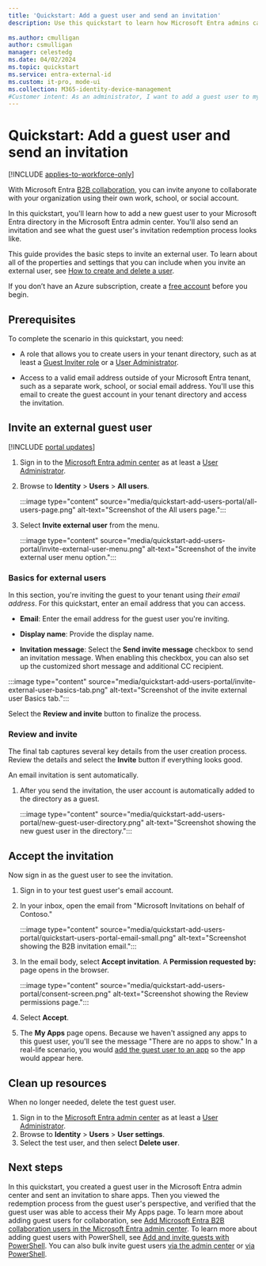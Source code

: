 ```yaml
---
title: 'Quickstart: Add a guest user and send an invitation'
description: Use this quickstart to learn how Microsoft Entra admins can add B2B guest users in the Microsoft Entra admin center and walk through the B2B invitation workflow.
 
ms.author: cmulligan
author: csmulligan
manager: celestedg
ms.date: 04/02/2024
ms.topic: quickstart
ms.service: entra-external-id
ms.custom: it-pro, mode-ui
ms.collection: M365-identity-device-management
#Customer intent: As an administrator, I want to add a guest user to my Microsoft Entra directory and send them an invitation, so that they can collaborate with my organization using their own work, school, or social account.
---
```


# Quickstart: Add a guest user and send an invitation

[!INCLUDE [applies-to-workforce-only](./includes/applies-to-workforce-only.md)]

With Microsoft Entra [B2B collaboration](what-is-b2b.md), you can invite anyone to collaborate with your organization using their own work, school, or social account.

In this quickstart, you'll learn how to add a new guest user to your Microsoft Entra directory in the Microsoft Entra admin center. You'll also send an invitation and see what the guest user's invitation redemption process looks like. 

This guide provides the basic steps to invite an external user. To learn about all of the properties and settings that you can include when you invite an external user, see [How to create and delete a user](~/fundamentals/how-to-create-delete-users.yml).

If you don’t have an Azure subscription, create a [free account](https://azure.microsoft.com/free/?WT.mc_id=A261C142F) before you begin.

## Prerequisites

To complete the scenario in this quickstart, you need:

- A role that allows you to create users in your tenant directory, such as at least a [Guest Inviter role](~/identity/role-based-access-control/permissions-reference.md#guest-inviter) or a [User Administrator](~/identity/role-based-access-control/permissions-reference.md#user-administrator).

- Access to a valid email address outside of your Microsoft Entra tenant, such as a separate work, school, or social email address. You'll use this email to create the guest account in your tenant directory and access the invitation.

## Invite an external guest user

[!INCLUDE [portal updates](~/includes/portal-update.md)]

1. Sign in to the [Microsoft Entra admin center](https://entra.microsoft.com) as at least a [User Administrator](~/identity/role-based-access-control/permissions-reference.md#user-administrator).

1. Browse to **Identity** > **Users** > **All users**.

   :::image type="content" source="media/quickstart-add-users-portal/all-users-page.png" alt-text="Screenshot of the All users page.":::

1. Select **Invite external user** from the menu. 

    :::image type="content" source="media/quickstart-add-users-portal/invite-external-user-menu.png" alt-text="Screenshot of the invite external user menu option.":::

### Basics for external users

In this section, you're inviting the guest to your tenant using *their email address*. For this quickstart, enter an email address that you can access.

- **Email**: Enter the email address for the guest user you're inviting.

- **Display name**: Provide the display name.

-  **Invitation message**: Select the **Send invite message** checkbox to send an invitation message. When enabling this checkbox, you can also set up the customized short message and additional CC recipient.

:::image type="content" source="media/quickstart-add-users-portal/invite-external-user-basics-tab.png" alt-text="Screenshot of the invite external user Basics tab.":::

Select the **Review and invite** button to finalize the process.

### Review and invite

The final tab captures several key details from the user creation process. Review the details and select the **Invite** button if everything looks good.

An email invitation is sent automatically. 

1. After you send the invitation, the user account is automatically added to the directory as a guest.

    :::image type="content" source="media/quickstart-add-users-portal/new-guest-user-directory.png" alt-text="Screenshot showing the new guest user in the directory.":::

## Accept the invitation

Now sign in as the guest user to see the invitation.

1. Sign in to your test guest user's email account.

1. In your inbox, open the email from "Microsoft Invitations on behalf of Contoso."

    :::image type="content" source="media/quickstart-add-users-portal/quickstart-users-portal-email-small.png" alt-text="Screenshot showing the B2B invitation email.":::

1. In the email body, select **Accept invitation**. A **Permission requested by:** page opens in the browser.

    :::image type="content" source="media/quickstart-add-users-portal/consent-screen.png" alt-text="Screenshot showing the Review permissions page.":::

1. Select **Accept**.

1. The **My Apps** page opens. Because we haven't assigned any apps to this guest user, you'll see the message "There are no apps to show." In a real-life scenario, you would [add the guest user to an app](add-users-administrator.yml#add-guest-users-to-an-application) so the app would appear here.

## Clean up resources

When no longer needed, delete the test guest user.

1. Sign in to the [Microsoft Entra admin center](https://entra.microsoft.com) as at least a [User Administrator](~/identity/role-based-access-control/permissions-reference.md#user-administrator).
1. Browse to **Identity** > **Users** > **User settings**.
1. Select the test user, and then select **Delete user**.

## Next steps

In this quickstart, you created a guest user in the Microsoft Entra admin center and sent an invitation to share apps. Then you viewed the redemption process from the guest user's perspective, and verified that the guest user was able to access their My Apps page. 
To learn more about adding guest users for collaboration, see [Add Microsoft Entra B2B collaboration users in the Microsoft Entra admin center](add-users-administrator.yml).
To learn more about adding guest users with PowerShell, see [Add and invite guests with PowerShell](b2b-quickstart-invite-powershell.md).
You can also bulk invite guest users [via the admin center](tutorial-bulk-invite.md) or [via PowerShell](bulk-invite-powershell.md). 

